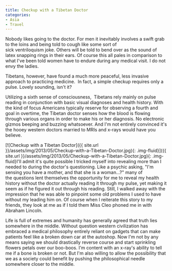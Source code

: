 ```yaml
---
title: Checkup with a Tibetan Doctor
categories:
- Asia
- Travel
---
```


Nobody likes going to the doctor. For men it inevitably involves a swift grab to the loins and being told to cough like some sort of sick ventriloquism joke. Others will be told to bend over as the sound of latex snapping rings in their ears. Of course this all pales in comparison to what I've been told women have to endure during any medical visit. I do not envy the ladies.

Tibetans, however, have found a much more peaceful, less invasive approach to practicing medicine.  In fact, a simple checkup requires only a pulse. Lovely sounding, isn't it?

<!-- more -->Utilizing a sixth sense of consciousness,  Tibetans rely mainly on pulse reading in conjunction with basic visual diagnoses and health history. With the kind of focus Americans typically reserve for observing a fourth and goal in overtime, the Tibetan doctor senses how the blood is flowing through various organs in order to make his or her diagnosis. No electronic gizmos beeping and buzzing whatsoever. And I'm not entirely convinced it's the hooey western doctors married to MRIs and x-rays would have you believe.

[![Checkup with a Tibetan Doctor]({{ site.url }}/assets/img/2013/05/Checkup-with-a-Tibetan-Doctor.jpg){: .img-fluid}]({{ site.url }}/assets/img/2013/05/Checkup-with-a-Tibetan-Doctor.jpg){: .img-fluid}I'll admit it's quite possible I tricked myself into revealing more than I needed to during the doctor's questioning. Like a psychic asking, "I'm sensing you have a mother, and that she is a woman...?" many of the questions lent themselves the opportunity for me to reveal my health history without the doctor actually reading it through my pulse, yet making it seem as if he figured it out through his reading. Still, I walked away with the impression that he was able to pinpoint some old problems I used to have without my leading him on. Of course when I reiterate this story to my friends, they look at me as if I told them Miss Cleo phoned me in with Abraham Lincoln.

Life is full of extremes and humanity has generally agreed that truth lies somewhere in the middle. Without question western civilization has embraced a medical philosophy entirely reliant on gadgets that can make patients feel like a broken down car at the autoshop. Now I'm not by any means saying we should drastically reverse course and start sprinkling flowers petals over our boo-boos. I'm content with an x-ray's ability to tell me if a bone is broken or not. But I'm also willing to allow the possibility that we as a society could benefit by pushing the philosophical needle somewhere closer to the middle.
